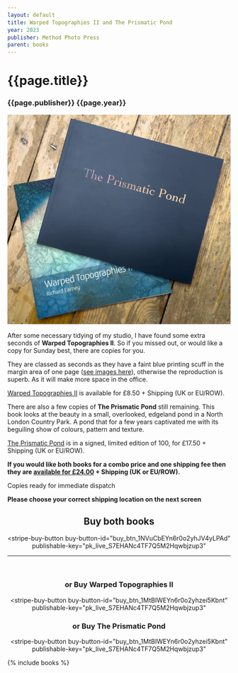 ```yaml
---
layout: default
title: Warped Topographies II and The Prismatic Pond
year: 2023
publisher: Method Photo Press
parent: books
---
```


# {{page.title}}

### {{page.publisher}} {{page.year}}

![{{page.title}}](warped-prismatic.webp "{{page.title}}")

After some necessary tidying of my studio, I have found some extra seconds of **Warped Topographies II**. So if you missed out, or would like a copy for Sunday best, there are copies for you.

They are classed as seconds as they have a faint blue printing scuff in the margin area of one page ([see images here](warped-topographies-ii)), otherwise the reproduction is superb. As it will make more space in the office. 

[Warped Topographies II](#wt) is available for £8.50 + Shipping (UK or EU/ROW). 

There are also a few copies of **The Prismatic Pond** still remaining. This book looks at the beauty in a small, overlooked, edgeland pond in a North London Country Park. A pond that for a few years captivated me with its beguiling show of colours, pattern and texture. 

[The Prismatic Pond](#pp) is in a signed, limited edition of 100, for £17.50  + Shipping (UK or EU/ROW).

**If you would like both books for a combo price and one shipping fee then they are [available for £24.00](#buy-both-books) + Shipping (UK or EU/ROW).**

Copies ready for immediate dispatch


**Please choose your correct shipping location on the next screen**

<div align="center">

<h2 id="buy-both-books">Buy both books</h2>

<script async
  src="https://js.stripe.com/v3/buy-button.js">
</script>

<stripe-buy-button
  buy-button-id="buy_btn_1NVuCbEYn6r0o2yhJV4yLPAd"
  publishable-key="pk_live_S7EHANc4TF7Q5M2Hqwbjzup3"
>
</stripe-buy-button>

<hr />
<br />

<h3 id="wt">or Buy Warped Topographies II</h3>

<script async
  src="https://js.stripe.com/v3/buy-button.js">
</script>

<stripe-buy-button
  buy-button-id="buy_btn_1MtBIWEYn6r0o2yhzei5Kbnt"
  publishable-key="pk_live_S7EHANc4TF7Q5M2Hqwbjzup3"
>
</stripe-buy-button>

<h3 id="pp">or Buy The Prismatic Pond</h3>

<script async
  src="https://js.stripe.com/v3/buy-button.js">
</script>

<stripe-buy-button
  buy-button-id="buy_btn_1MtBIWEYn6r0o2yhzei5Kbnt"
  publishable-key="pk_live_S7EHANc4TF7Q5M2Hqwbjzup3"
>
</stripe-buy-button>

</div>


{% include books %}